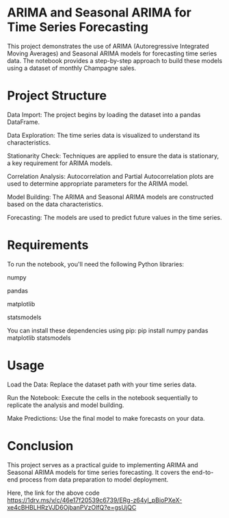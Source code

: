 # ARIMA and Seasonal ARIMA for Time Series Forecasting
This project demonstrates the use of ARIMA (Autoregressive Integrated Moving Averages) and Seasonal ARIMA models for forecasting time series data. The notebook provides a step-by-step approach to build these models using a dataset of monthly Champagne sales.

# Project Structure
Data Import: The project begins by loading the dataset into a pandas DataFrame.

Data Exploration: The time series data is visualized to understand its characteristics.

Stationarity Check: Techniques are applied to ensure the data is stationary, a key requirement for ARIMA models.

Correlation Analysis: Autocorrelation and Partial Autocorrelation plots are used to determine appropriate parameters for the ARIMA model.

Model Building: The ARIMA and Seasonal ARIMA models are constructed based on the data characteristics.

Forecasting: The models are used to predict future values in the time series.
# Requirements
To run the notebook, you'll need the following Python libraries:

numpy

pandas

matplotlib

statsmodels

You can install these dependencies using pip:
pip install numpy pandas matplotlib statsmodels

# Usage
Load the Data: Replace the dataset path with your time series data.

Run the Notebook: Execute the cells in the notebook sequentially to replicate the analysis and model building.

Make Predictions: Use the final model to make forecasts on your data.

# Conclusion
This project serves as a practical guide to implementing ARIMA and Seasonal ARIMA models for time series forecasting. It covers the end-to-end process from data preparation to model deployment.

Here, the link for the above code
https://1drv.ms/v/c/46e17f20539c6739/ERg-z64yl_pBioPXeX-xe4cBHBLHRzVJD6OjbanPVzOlfQ?e=gsUjQC
